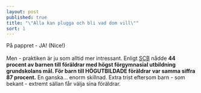 ```yaml
---
layout: post
published: true
title: "\"Alla kan plugga och bli vad dom vill\""
sort: 1
---
```





På pappret - JA! (Nice!) <br><br>Men - praktiken är ju som alltid mer intressant. Enligt [SCB](http://www.scb.se/sv_/Hitta-statistik/Artiklar/Barn-till-lagutbildade-hamnar-efter-i-skolan/) nådde **44 procent av barnen till föräldrar med högst förgymnasial utbildning grundskolans mål. För barn till HÖGUTBILDADE föräldrar var samma siffra 87 procent.** En ganska... enorm skillnad. Extra trist eftersom barn - som bekant - extremt sällan får välja sina föräldrar.
